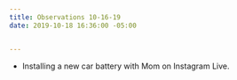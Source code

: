 ```yaml
---
title: Observations 10-16-19
date: 2019-10-18 16:36:00 -05:00


---
```


- Installing a new car battery with Mom on Instagram Live.